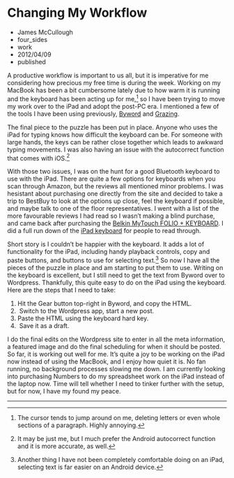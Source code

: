 # Changing My Workflow
- James McCullough
- four_sides
- work
- 2012/04/09
- published	

A productive workflow is important to us all, but it is imperative for me considering how precious my free time is during the week. Working on my MacBook has been a bit cumbersome lately due to how warm it is running and the keyboard has been acting up for me,[^1] so I have been trying to move my work over to the iPad and adopt the post-PC era. I mentioned a few of the tools I have been using previously, [Byword](https://itunes.apple.com/ca/app/byword/id482063361?mt=8&uo=4&at=10l4Qt "Byword") and [Grazing](https://itunes.apple.com/ca/app/grazing-web-browser/id387125749?mt=8&uo=4&at=10l4Qt "Grazing"). 

The final piece to the puzzle has been put in place. Anyone who uses the iPad for typing knows how difficult the keyboard can be. For someone with large hands, the keys can be rather close together which leads to awkward typing movements. I was also having an issue with the autocorrect function that comes with iOS.[^2] 

With those two issues, I was on the hunt for a good Bluetooth keyboard to use with the iPad. There are quite a few options for keyboards when you scan through Amazon, but the reviews all mentioned minor problems. I was hesistant about purchasing one directly from the site and decided to take a trip to BestBuy to look at the options up close, feel the keyboard if possible, and maybe talk to one of the floor representatives. I went with a list of the more favourable reviews I had read so I wasn’t making a blind purchase, and came back after purchasing the [Belkin MyTouch FOLIO + KEYBOARD](http://www.amazon.com/gp/product/B0079TOG82/ref=as_li_ss_tl?ie=UTF8&camp=1789&creative=390957&creativeASIN=B0079TOG82&linkCode=as2&tag=hotelresources-20 "Belkin iPad Keyboard"). I did a full run down of the [iPad keyboard](http://www.scribd.com/doc/103931306/Best-iPad-Case-with-keyboard) for people to read through. 

Short story is I couldn’t be happier with the keyboard. It adds a lot of functionality for the iPad, including handy playback controls, copy and paste buttons, and buttons to use for selecting text.[^3] So now I have all the pieces of the puzzle in place and am starting to put them to use. Writing on the keyboard is excellent, but I still need to get the text from Byword over to Wordpress. Thankfully, this quite easy to do on the iPad using the keyboard. Here are the steps that I need to take: 

  1. Hit the Gear button top-right in Byword, and copy the HTML.
  2.  Switch to the Wordpress app, start a new post.
  3. Paste the HTML using the keyboard hard key.
  4.  Save it as a draft.
  
I do the final edits on the Wordpress site to enter in all the meta information, a featured image and do the final scheduling for when it should be posted. So far, it is working out well for me. It’s quite a joy to be working on the iPad now instead of using the MacBook, and I enjoy how quiet it is. No fan running, no background processes slowing me down. I am currently looking into purchasing Numbers to do my spreadsheet work on the iPad instead of the laptop now. Time will tell whether I need to tinker further with the setup, but for now, I have my found my peace. 

* * *

[^1]: The cursor tends to jump around on me, deleting letters or even whole sections of a paragraph. Highly annoying.

[^2]: It may be just me, but I much prefer the Android autocorrect function and it is more accurate, as well.

[^3]: Another thing I have not been completely comfortable doing on an iPad, selecting text is far easier on an Android device. 